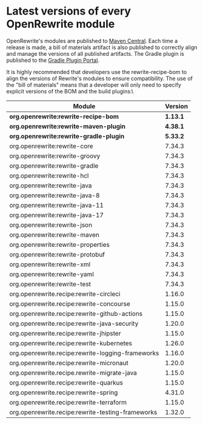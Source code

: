 # Latest versions of every OpenRewrite module

OpenRewrite's modules are published to [Maven Central](https://search.maven.org/search?q=org.openrewrite). Each time a release is made, a bill of materials artifact is also published to correctly align and manage the versions of all published artifacts. The Gradle plugin is published to the [Gradle Plugin Portal](https://plugins.gradle.org/plugin/org.openrewrite.rewrite).

It is highly recommended that developers use the rewrite-recipe-bom to align the versions of Rewrite's modules to ensure compatibility. The use of the "bill of materials" means that a developer will only need to specify explicit versions of the BOM and the build plugins:\\

| Module                                            | Version    |
| ------------------------------------------------- |------------|
| **org.openrewrite:rewrite-recipe-bom**            | **1.13.1** |
| **org.openrewrite:rewrite-maven-plugin**          | **4.38.1** |
| **org.openrewrite:rewrite-gradle-plugin**         | **5.33.2** |
| org.openrewrite:rewrite-core                      | 7.34.3     |
| org.openrewrite:rewrite-groovy                    | 7.34.3     |
| org.openrewrite:rewrite-gradle                    | 7.34.3     |
| org.openrewrite:rewrite-hcl                       | 7.34.3     |
| org.openrewrite:rewrite-java                      | 7.34.3     |
| org.openrewrite:rewrite-java-8                    | 7.34.3     |
| org.openrewrite:rewrite-java-11                   | 7.34.3     |
| org.openrewrite:rewrite-java-17                   | 7.34.3     |
| org.openrewrite:rewrite-json                      | 7.34.3     |
| org.openrewrite:rewrite-maven                     | 7.34.3     |
| org.openrewrite:rewrite-properties                | 7.34.3     |
| org.openrewrite:rewrite-protobuf                  | 7.34.3     |
| org.openrewrite:rewrite-xml                       | 7.34.3     |
| org.openrewrite:rewrite-yaml                      | 7.34.3     |
| org.openrewrite:rewrite-test                      | 7.34.3     |
| org.openrewrite.recipe:rewrite-circleci           | 1.16.0     |
| org.openrewrite.recipe:rewrite-concourse          | 1.15.0     |
| org.openrewrite.recipe:rewrite-github-actions     | 1.15.0     |
| org.openrewrite.recipe:rewrite-java-security      | 1.20.0     |
| org.openrewrite.recipe:rewrite-jhipster           | 1.15.0     |
| org.openrewrite.recipe:rewrite-kubernetes         | 1.26.0     |
| org.openrewrite.recipe:rewrite-logging-frameworks | 1.16.0     |
| org.openrewrite.recipe:rewrite-micronaut          | 1.20.0     |
| org.openrewrite.recipe.rewrite-migrate-java       | 1.15.0     |
| org.openrewrite.recipe:rewrite-quarkus            | 1.15.0     |
| org.openrewrite.recipe:rewrite-spring             | 4.31.0     |
| org.openrewrite.recipe:rewrite-terraform          | 1.15.0     |
| org.openrewrite.recipe:rewrite-testing-frameworks | 1.32.0     |

